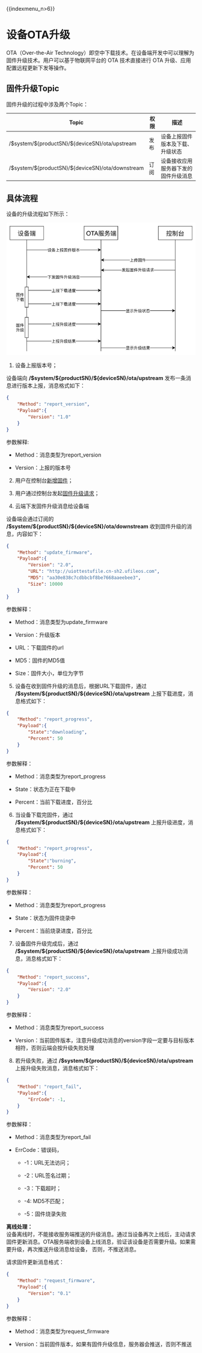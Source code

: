 {{indexmenu_n>6}}

# 设备OTA升级

OTA（Over-the-Air Technology）即空中下载技术。在设备端开发中可以理解为固件升级技术。用户可以基于物联网平台的 OTA 技术直接进行 OTA 升级、应用配置远程更新下发等操作。

## 固件升级Topic

固件升级的过程中涉及两个Topic：

|Topic|权限|描述|
|---|---|---|
|/\$system/\${productSN}/\${deviceSN}/ota/upstream|发布|设备上报固件版本及下载、升级状态|
|/\$system/\${productSN}/\${deviceSN}/ota/downstream|订阅|设备接收应用服务器下发的固件升级消息|

## 具体流程

设备的升级流程如下所示：

![流程图](../images/ota流程.jpg)

1. 设备上报版本号；

设备端向 **/\$system/\${productSN}/\${deviceSN}/ota/upstream** 发布一条消息进行版本上报，消息格式如下：

```json
{
    "Method": "report_version",
    "Payload":{
        "Version": "1.0"
    }
}
```

参数解释:

- Method：消息类型为report_version

- Version：上报的版本号

2. 用户在控制台[新增固件](../console_guide/ota/firmware_management\#新增固件)；

3. 用户通过控制台发起[固件升级请求](../console_guide/ota/firmware_update)；

4. 云端下发固件升级消息给设备端

设备端会通过订阅的 **/\$system/\${productSN}/\${deviceSN}/ota/downstream** 收到固件升级的消息，内容如下：

```json
{
    "Method": "update_firmware",
    "Payload":{
        "Version": "2.0",
        "URL": "http://uiottestufile.cn-sh2.ufileos.com",
        "MD5": "aa30e838c7cdbbcbf8be7668aaeebee3",
        "Size": 10000
    }
}
```

参数解释：

- Method：消息类型为update_firmware

- Version：升级版本

- URL：下载固件的url

- MD5：固件的MD5值

- Size：固件大小，单位为字节

5. 设备在收到固件升级的消息后，根据URL下载固件，通过 **/\$system/\${productSN}/\${deviceSN}/ota/upstream** 上报下载进度，消息格式如下：

```json
{
    "Method": "report_progress",
    "Payload":{
        "State":"downloading",
        "Percent": 50
    }
}
```

参数解释：

- Method：消息类型为report_progress

- State：状态为正在下载中

- Percent：当前下载进度，百分比

6. 当设备下载完固件，通过 **/\$system/\${productSN}/\${deviceSN}/ota/upstream** 上报升级进度，消息格式如下：

```json
{
    "Method": "report_progress",
    "Payload":{
        "State":"burning",
        "Percent": 50
    }
}
```

参数解释：

- Method：消息类型为report_progress

- State：状态为固件烧录中

- Percent：当前烧录进度，百分比

7. 设备固件升级完成后，通过 **/\$system/\${productSN}/\${deviceSN}/ota/upstream** 上报升级成功消息，消息格式如下：

```json
{
    "Method": "report_success",
    "Payload":{
        "Version": "2.0"
    }
}
```

参数解释：

- Method：消息类型为report_success

- Version：当前固件版本，注意升级成功消息的version字段一定要与目标版本相符，否则云端会按升级失败处理

8. 若升级失败，通过 **/\$system/\${productSN}/\${deviceSN}/ota/upstream** 上报升级失败消息，消息格式如下：

```json
{
    "Method": "report_fail",
    "Payload":{
        "ErrCode": -1,
    }
}
```

参数解释：

- Method：消息类型为report_fail

- ErrCode：错误码，

   - -1：URL无法访问；

   - -2：URL签名过期；

   - -3：下载超时；

   - -4: MD5不匹配；

   - -5：固件烧录失败

**离线处理：**  
设备离线时，不能接收服务端推送的升级消息。通过当设备再次上线后，主动请求固件更新消息。OTA服务端收到设备上线消息，验证该设备是否需要升级。如果需要升级，再次推送升级消息给设备， 否则，不推送消息。  

请求固件更新消息格式：

```json
{
    "Method": "request_firmware",
    "Payload":{
        "Version": "0.1"
    }
}
```

参数解释：

- Method：消息类型为request_firmware

- Version：当前固件版本，如果有固件升级信息，服务器会推送，否则不推送
